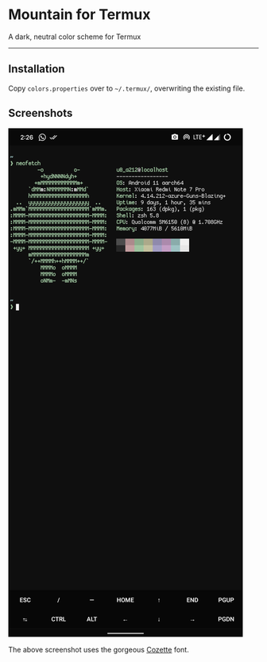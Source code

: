 # Mountain for Termux
A dark, neutral color scheme for Termux

---

## Installation
Copy `colors.properties` over to `~/.termux/`, overwriting the existing file.

## Screenshots
![Termux screenshot](/img/termux.png)

The above screenshot uses the gorgeous [Cozette](https://github.com/slavfox/Cozette) font. 
